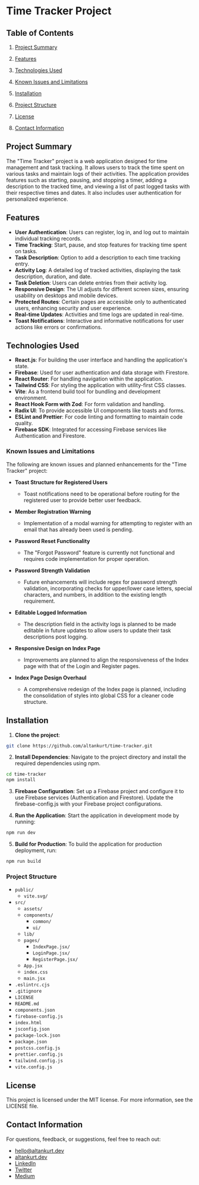 # Time Tracker Project

## Table of Contents

1. [Project Summary](#project-summary)
2. [Features](#features)
3. [Technologies Used](#technologies-used)
4. [Known Issues and Limitations](#known-issues-and-limitations)

5. [Installation](#installation)
6. [Project Structure](#project-structure)
7. [License](#license)
8. [Contact Information](#contact-information)

## Project Summary

The "Time Tracker" project is a web application designed for time management and task tracking. It allows users to track the time spent on various tasks and maintain logs of their activities. The application provides features such as starting, pausing, and stopping a timer, adding a description to the tracked time, and viewing a list of past logged tasks with their respective times and dates. It also includes user authentication for personalized experience.

## Features
- **User Authentication**: Users can register, log in, and log out to maintain individual tracking records.
- **Time Tracking**: Start, pause, and stop features for tracking time spent on tasks.
- **Task Description**: Option to add a description to each time tracking entry.
- **Activity Log**: A detailed log of tracked activities, displaying the task description, duration, and date.
- **Task Deletion**: Users can delete entries from their activity log.
- **Responsive Design**: The UI adjusts for different screen sizes, ensuring usability on desktops and mobile devices.
- **Protected Routes**: Certain pages are accessible only to authenticated users, enhancing security and user experience.
- **Real-time Updates**: Activities and time logs are updated in real-time.
- **Toast Notifications**: Interactive and informative notifications for user actions like errors or confirmations.

## Technologies Used
- **React.js**: For building the user interface and handling the application's state.
- **Firebase**: Used for user authentication and data storage with Firestore.
- **React Router**: For handling navigation within the application.
- **Tailwind CSS**: For styling the application with utility-first CSS classes.
- **Vite**: As a frontend build tool for bundling and development environment.
- **React Hook Form with Zod**: For form validation and handling.
- **Radix UI**: To provide accessible UI components like toasts and forms.
- **ESLint and Prettier**: For code linting and formatting to maintain code quality.
- **Firebase SDK**: Integrated for accessing Firebase services like Authentication and Firestore.

### Known Issues and Limitations

The following are known issues and planned enhancements for the "Time Tracker" project:

- **Toast Structure for Registered Users**
  - Toast notifications need to be operational before routing for the registered user to provide better user feedback.

- **Member Registration Warning**
  - Implementation of a modal warning for attempting to register with an email that has already been used is pending.

- **Password Reset Functionality**
  - The "Forgot Password" feature is currently not functional and requires code implementation for proper operation.

- **Password Strength Validation**
  - Future enhancements will include regex for password strength validation, incorporating checks for upper/lower case letters, special characters, and numbers, in addition to the existing length requirement.

- **Editable Logged Information**
  - The description field in the activity logs is planned to be made editable in future updates to allow users to update their task descriptions post logging.

- **Responsive Design on Index Page**
  - Improvements are planned to align the responsiveness of the Index page with that of the Login and Register pages.

- **Index Page Design Overhaul**
  - A comprehensive redesign of the Index page is planned, including the consolidation of styles into global CSS for a cleaner code structure.

## Installation

1. **Clone the project**:
```bash
git clone https://github.com/altankurt/time-tracker.git
```

2. **Install Dependencies**: Navigate to the project directory and install the required dependencies using npm.
```bash
cd time-tracker
npm install
```

3. **Firebase Configuration**: Set up a Firebase project and configure it to use Firebase services (Authentication and Firestore). Update the firebase-config.js with your Firebase project configurations.

4. **Run the Application**: Start the application in development mode by running:
```bash
npm run dev
```

5. **Build for Production**: To build the application for production deployment, run:
```bash
npm run build
```

### Project Structure

- `public/`
  - `vite.svg/`
- `src/`
  - `assets/`
  - `components/`
    - `common/`
    - `ui/`
  - `lib/`
  - `pages/`
      - `IndexPage.jsx/`
      - `LoginPage.jsx/`
      - `RegisterPage.jsx/`
  - `App.jsx`
  - `index.css`
  - `main.jsx`
- `.eslintrc.cjs`
- `.gitignore`
- `LICENSE`
- `README.md`
- `components.json`
- `firebase-config.js`
- `index.html`
- `jsconfig.json`
- `package-lock.json`
- `package.json`
- `postcss.config.js`
- `prettier.config.js`
- `tailwind.config.js`
- `vite.config.js`

## License

This project is licensed under the MIT license. For more information, see the LICENSE file.

## Contact Information
For questions, feedback, or suggestions, feel free to reach out:

- [hello@altankurt.dev](mailto:hello@altankurt.dev)
- [altankurt.dev](https://altankurt.dev)
- [LinkedIn](https://www.linkedin.com/in/altankurt/)
- [Twitter](https://www.twitter.com/aaltankurt)
- [Medium](https://medium.com/@altankurt)